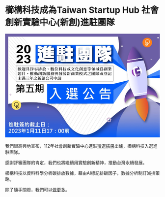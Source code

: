 # 櫛構科技成為Taiwan Startup Hub 社會創新實驗中心(新創)進駐團隊

![](005-Files/Pasted%20image%2020221228162215.png)

我們很高興地宣布，112年社會創新實驗中心進駐[徵選結果](https://sme.moeasmea.gov.tw/startup/modules/news/detial.php?sId=1627)出爐，櫛構科技入選進駐團隊。

感謝評審團隊的肯定，我們也將繼續用實驗創新精神，推動台灣永續發展。

櫛構科技以資料科學分析碳排放數據，藉由AI標記排碳因子，數據分析制訂減排策略。

除了隨手關燈，我們可以[做更多](https://combogic.com/#contact)。 